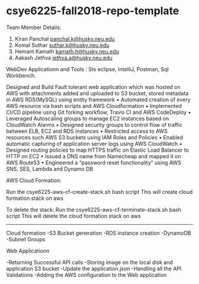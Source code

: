 # csye6225-fall2018-repo-template
Team Member Details:
1. Kiran Panchal panchal.k@husky.neu.edu
2. Komal Suthar suthar.k@husky.neu.edu
3. Hemant Kamath kamath.h@husky.neu.edu
4. Aakash Jethva jethva.a@husky.neu.edu

WebDev Applicationn and Tools : Sts eclipse, IntelliJ, Postman, Sql Workbench.

Designed and Build Fault tolerant web application which was hosted on AWS with attachments
added and uploaded to S3 bucket, stored metadata in AWS RDS(MySQL) using entity framework
• Automated creation of every AWS resource via bash scripts and AWS Cloudformation
• Implemented CI/CD pipeline using Git forking workflow, Travis CI and AWS CodeDeploy
• Leveraged Autoscaling groups to manage EC2 instances based on CloudWatch Alarms
• Designed security groups to control flow of traffic between ELB, EC2 and RDS instances
• Restricted access to AWS resources such AWS S3 buckets using IAM Roles and Policies
• Enabled automatic capturing of application server logs using AWS CloudWatch
• Designed routing policies to map HTTPS traffic on Elastic Load Balancer to HTTP on EC2
• Issued a DNS name from Namecheap and mapped it on AWS Route53
• Engineered a “password reset functionality” using AWS SNS, SES, Lambda and Dynamo DB

AWS Cloud Formation:

Run the csye6225-aws-cf-create-stack.sh bash script
This will create cloud formation stack on aws

To delete the stack: 
Run the csye6225-aws-cf-terminate-stack.sh bash script
This will delete the cloud formation stack on aws

--------------------------------------------------------------

Cloud formation 
-S3 Bucket generation
-RDS instance creation
-DynamoDB
-Subnet Groups

Web Applicationn 

-Returning Successful API calls
-Storing image on the local disk and application S3 bucket
-Update the application.json
-Handling all the API Validations
-Adding the AWS configuration to the Web application
